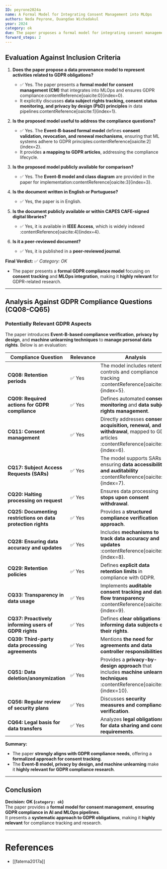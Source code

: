 ```yaml
---
ID: peyrone2024a
name: A Formal Model for Integrating Consent Management into MLOps
authors: Neda Peyrone, Duangdao Wichadakul
year: 2024
category: ok
due: The paper proposes a formal model for integrating consent management into MLOps, directly addressing GDPR compliance concerns. It introduces a consent management framework that tracks data subject rights, integrates privacy by design, and includes a structured approach for compliance monitoring.
forward_steps: 2
---
```


## **Evaluation Against Inclusion Criteria**

1. **Does the paper propose a data provenance model to represent activities related to GDPR obligations?**  
   - ✅ Yes. The paper presents a **formal model for consent management (CM)** that integrates into MLOps and ensures GDPR compliance&#8203;:contentReference[oaicite:0]{index=0}.  
   - It explicitly discusses **data subject rights tracking, consent status monitoring, and privacy by design (PbD) principles** in data pipelines&#8203;:contentReference[oaicite:1]{index=1}.  

2. **Is the proposed model useful to address the compliance questions?**  
   - ✅ Yes. The **Event-B-based formal model** defines **consent validation, revocation, and renewal mechanisms**, ensuring that ML systems adhere to GDPR principles&#8203;:contentReference[oaicite:2]{index=2}.  
   - It provides **a mapping to GDPR articles**, addressing the compliance lifecycle.  

3. **Is the proposed model publicly available for comparison?**  
   - ✅ Yes. The **Event-B model and class diagram** are provided in the paper for implementation&#8203;:contentReference[oaicite:3]{index=3}.  

4. **Is the document written in English or Portuguese?**  
   - ✅ Yes, the paper is in English.  

5. **Is the document publicly available or within CAPES CAFE-signed digital libraries?**  
   - ✅ Yes, it is available in **IEEE Access**, which is widely indexed&#8203;:contentReference[oaicite:4]{index=4}.  

6. **Is it a peer-reviewed document?**  
   - ✅ Yes, it is published in a **peer-reviewed journal**.  

**Final Verdict:** ✅ *Category: OK*  
- The paper presents a **formal GDPR compliance model** focusing on **consent tracking** and **MLOps integration**, making it **highly relevant** for GDPR-related research.  

---

## **Analysis Against GDPR Compliance Questions (CQ08-CQ65)**

### **Potentially Relevant GDPR Aspects**
The paper introduces **Event-B-based compliance verification**, **privacy by design**, and **machine unlearning techniques** to **manage personal data rights**. Below is an evaluation:

| **Compliance Question** | **Relevance** | **Analysis** |
|------------------------|-------------|-------------|
| **CQ08: Retention periods** | ✅ Yes | The model includes retention controls and compliance tracking&#8203;:contentReference[oaicite:5]{index=5}. |
| **CQ09: Required actions for GDPR compliance** | ✅ Yes | Defines automated **consent monitoring** and **data subject rights management**. |
| **CQ11: Consent management** | ✅ Yes | Directly addresses **consent acquisition, renewal, and withdrawal**, mapped to GDPR articles&#8203;:contentReference[oaicite:6]{index=6}. |
| **CQ17: Subject Access Requests (SARs)** | ✅ Yes | The model supports SARs by ensuring **data accessibility and auditability**&#8203;:contentReference[oaicite:7]{index=7}. |
| **CQ20: Halting processing on request** | ✅ Yes | Ensures data processing **stops upon consent withdrawal**. |
| **CQ25: Documenting restrictions on data protection rights** | ✅ Yes | Provides a **structured compliance verification approach**. |
| **CQ28: Ensuring data accuracy and updates** | ✅ Yes | Includes **mechanisms to track data accuracy and updates**&#8203;:contentReference[oaicite:8]{index=8}. |
| **CQ29: Retention policies** | ✅ Yes | Defines **explicit data retention limits** in compliance with GDPR. |
| **CQ33: Transparency in data usage** | ✅ Yes | Implements **auditable consent tracking and data flow transparency**&#8203;:contentReference[oaicite:9]{index=9}. |
| **CQ37: Proactively informing users of GDPR rights** | ✅ Yes | Defines **clear obligations for informing data subjects of their rights**. |
| **CQ39: Third-party data processing agreements** | ✅ Yes | Mentions **the need for agreements and data controller responsibilities**. |
| **CQ51: Data deletion/anonymization** | ✅ Yes | Provides a **privacy-by-design approach** that includes **machine unlearning techniques**&#8203;:contentReference[oaicite:10]{index=10}. |
| **CQ56: Regular review of security plans** | ✅ Yes | Discusses **security measures and compliance verification**. |
| **CQ64: Legal basis for data transfers** | ✅ Yes | Analyzes **legal obligations for data sharing and consent requirements**. |

**Summary:**  
- The paper **strongly aligns with GDPR compliance needs**, offering a **formalized approach for consent tracking**.  
- The **Event-B model, privacy by design, and machine unlearning** make it **highly relevant for GDPR compliance research**.  

---

## **Conclusion**
**Decision: OK (`category: ok`)**  
The paper provides a **formal model for consent management**, **ensuring GDPR compliance in AI and MLOps pipelines**.  
It presents a **systematic approach to GDPR obligations**, making it **highly relevant** for compliance tracking and research.  

---

# **References**
- [[fatema2017a]]

